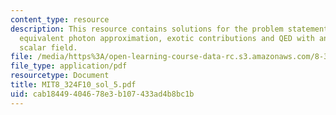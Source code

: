 ```yaml
---
content_type: resource
description: This resource contains solutions for the problem statements related to
  equivalent photon approximation, exotic contributions and QED with an additional
  scalar field.
file: /media/https%3A/open-learning-course-data-rc.s3.amazonaws.com/8-324-relativistic-quantum-field-theory-ii-fall-2010/cab18449404678e3b107433ad4b8bc1b_MIT8_324F10_sol_5.pdf
file_type: application/pdf
resourcetype: Document
title: MIT8_324F10_sol_5.pdf
uid: cab18449-4046-78e3-b107-433ad4b8bc1b
---
```

